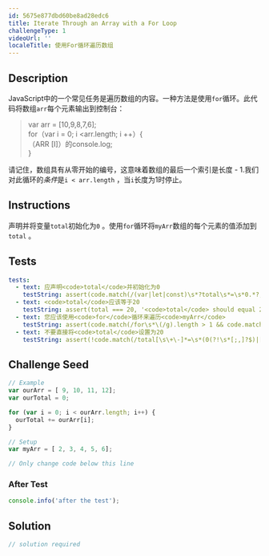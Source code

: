 ```yaml
---
id: 5675e877dbd60be8ad28edc6
title: Iterate Through an Array with a For Loop
challengeType: 1
videoUrl: ''
localeTitle: 使用For循环遍历数组
---
```


## Description
<section id="description"> JavaScript中的一个常见任务是遍历数组的内容。一种方法是使用<code>for</code>循环。此代码将数组<code>arr</code>每个元素输出到控制台： <blockquote> var arr = [10,9,8,7,6]; <br> for（var i = 0; i &lt;arr.length; i ++）{ <br> （ARR [I]）的console.log; <br> } </blockquote>请记住，数组具有从零开始的编号，这意味着数组的最后一个索引是长度 -  1.我们对此循环的<dfn>条件</dfn>是<code>i &lt; arr.length</code> ，当<code>i</code>长度为1时停止。 </section>

## Instructions
<section id="instructions">声明并将变量<code>total</code>初始化为<code>0</code> 。使用<code>for</code>循环将<code>myArr</code>数组的每个元素的值添加到<code>total</code> 。 </section>

## Tests
<section id='tests'>

```yml
tests:
  - text: 应声明<code>total</code>并初始化为0
    testString: assert(code.match(/(var|let|const)\s*?total\s*=\s*0.*?;?/), '<code>total</code> should be declared and initialized to 0');
  - text: <code>total</code>应该等于20
    testString: assert(total === 20, '<code>total</code> should equal 20');
  - text: 您应该使用<code>for</code>循环来遍历<code>myArr</code>
    testString: assert(code.match(/for\s*\(/g).length > 1 && code.match(/myArr\s*\[/), 'You should use a <code>for</code> loop to iterate through <code>myArr</code>');
  - text: 不要直接将<code>total</code>设置为20
    testString: assert(!code.match(/total[\s\+\-]*=\s*(0(?!\s*[;,]?$)|[1-9])/gm), 'Do not set <code>total</code> to 20 directly');

```

</section>

## Challenge Seed
<section id='challengeSeed'>

<div id='js-seed'>

```js
// Example
var ourArr = [ 9, 10, 11, 12];
var ourTotal = 0;

for (var i = 0; i < ourArr.length; i++) {
  ourTotal += ourArr[i];
}

// Setup
var myArr = [ 2, 3, 4, 5, 6];

// Only change code below this line

```

</div>


### After Test
<div id='js-teardown'>

```js
console.info('after the test');
```

</div>

</section>

## Solution
<section id='solution'>

```js
// solution required
```
</section>
